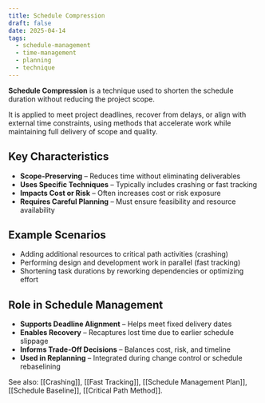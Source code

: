 ```yaml
---
title: Schedule Compression
draft: false
date: 2025-04-14
tags:
  - schedule-management
  - time-management
  - planning
  - technique
---
```


**Schedule Compression** is a technique used to shorten the schedule duration without reducing the project scope.

It is applied to meet project deadlines, recover from delays, or align with external time constraints, using methods that accelerate work while maintaining full delivery of scope and quality.

## Key Characteristics

- **Scope-Preserving** – Reduces time without eliminating deliverables  
- **Uses Specific Techniques** – Typically includes crashing or fast tracking  
- **Impacts Cost or Risk** – Often increases cost or risk exposure  
- **Requires Careful Planning** – Must ensure feasibility and resource availability  

## Example Scenarios

- Adding additional resources to critical path activities (crashing)  
- Performing design and development work in parallel (fast tracking)  
- Shortening task durations by reworking dependencies or optimizing effort  

## Role in Schedule Management

- **Supports Deadline Alignment** – Helps meet fixed delivery dates  
- **Enables Recovery** – Recaptures lost time due to earlier schedule slippage  
- **Informs Trade-Off Decisions** – Balances cost, risk, and timeline  
- **Used in Replanning** – Integrated during change control or schedule rebaselining  

See also: [[Crashing]], [[Fast Tracking]], [[Schedule Management Plan]], [[Schedule Baseline]], [[Critical Path Method]].

